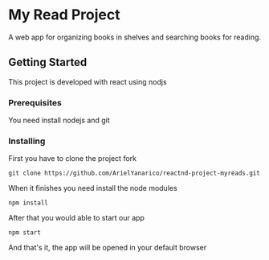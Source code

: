 # My Read Project

A web app for organizing books in shelves and searching books for reading.

## Getting Started

This project is developed with react using nodjs

### Prerequisites

You need install nodejs and git

### Installing

First you have to clone the project fork

```
git clone https://github.com/ArielYanarico/reactnd-project-myreads.git
```

When it finishes you need install the node modules

```
npm install
```

After that you would able to start our app

```
npm start
```

And that's it, the app will be opened in your default browser
